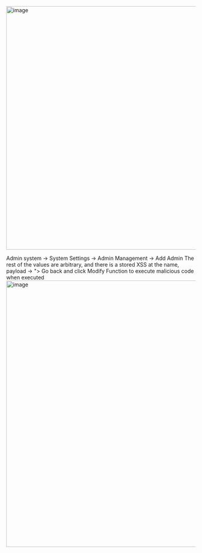 <img width="646" alt="image" src="https://github.com/user-attachments/assets/f06f11b2-664a-4ee8-941a-77ab6bd5994e">

Admin system -> System Settings -> Admin Management -> Add Admin
The rest of the values are arbitrary, and there is a stored XSS at the name, payload ->  "><script>alert(1)</script> 
Go back and click Modify Function to execute malicious code when executed
<img width="707" alt="image" src="https://github.com/user-attachments/assets/be53ec58-ea7c-447f-818a-f567ac35d26e">
